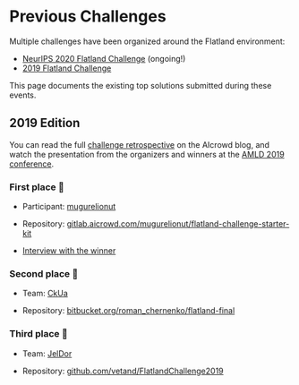 Previous Challenges
===

Multiple challenges have been organized around the Flatland environment:

- [NeurIPS 2020 Flatland Challenge](https://www.aicrowd.com/challenges/neurips-2020-flatland-challenge/) (ongoing!)
- [2019 Flatland Challenge](https://www.aicrowd.com/challenges/flatland-challenge)

This page documents the existing top solutions submitted during these events.

2019 Edition
---

You can read the full [challenge retrospective](https://www.aicrowd.com/blogs/flatland-summary) on the AIcrowd blog, and watch the presentation from the organizers and winners at the [AMLD 2019 conference](https://www.youtube.com/watch?v=rGzXsOC7qXg).

### First place 🥇

- Participant: [mugurelionut](https://www.aicrowd.com/participants/mugurelionut)

- Repository: [gitlab.aicrowd.com/mugurelionut/flatland-challenge-starter-kit](https://gitlab.aicrowd.com/mugurelionut/flatland-challenge-starter-kit)

- [Interview with the winner](https://www.aicrowd.com/blogs/flatland-mugurel)

### Second place 🥈

- Team: [CkUa](https://www.aicrowd.com/challenges/flatland-challenge/teams/CkUa)

- Repository: [bitbucket.org/roman_chernenko/flatland-final](https://bitbucket.org/roman_chernenko/flatland-final/)

### Third place 🥉

- Team: [JelDor](https://www.aicrowd.com/challenges/flatland-challenge/teams/JelDor)

- Repository: [github.com/vetand/FlatlandChallenge2019](https://github.com/vetand/FlatlandChallenge2019)